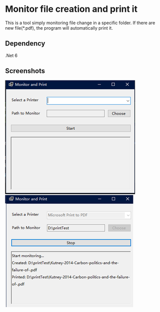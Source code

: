 # Monitor file creation and print it

This is a tool simply monitoring file change in a specific folder. If there are new file(*.pdf), the program will automatically print it.

## Dependency

.Net 6

## Screenshots

![](imgs/1.png)
![](imgs/2.png)